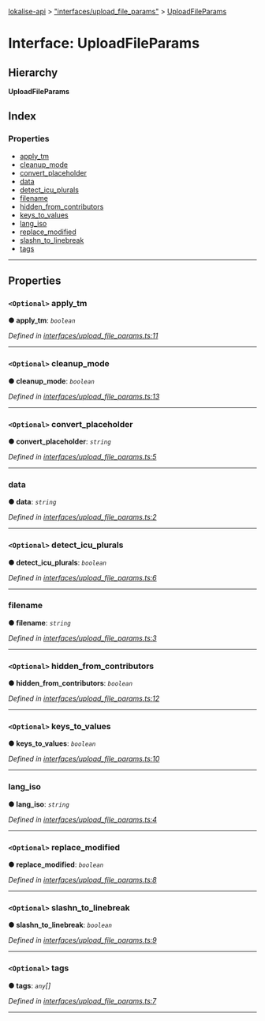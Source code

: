 [lokalise-api](../README.md) > ["interfaces/upload_file_params"](../modules/_interfaces_upload_file_params_.md) > [UploadFileParams](../interfaces/_interfaces_upload_file_params_.uploadfileparams.md)

# Interface: UploadFileParams

## Hierarchy

**UploadFileParams**

## Index

### Properties

* [apply_tm](_interfaces_upload_file_params_.uploadfileparams.md#apply_tm)
* [cleanup_mode](_interfaces_upload_file_params_.uploadfileparams.md#cleanup_mode)
* [convert_placeholder](_interfaces_upload_file_params_.uploadfileparams.md#convert_placeholder)
* [data](_interfaces_upload_file_params_.uploadfileparams.md#data)
* [detect_icu_plurals](_interfaces_upload_file_params_.uploadfileparams.md#detect_icu_plurals)
* [filename](_interfaces_upload_file_params_.uploadfileparams.md#filename)
* [hidden_from_contributors](_interfaces_upload_file_params_.uploadfileparams.md#hidden_from_contributors)
* [keys_to_values](_interfaces_upload_file_params_.uploadfileparams.md#keys_to_values)
* [lang_iso](_interfaces_upload_file_params_.uploadfileparams.md#lang_iso)
* [replace_modified](_interfaces_upload_file_params_.uploadfileparams.md#replace_modified)
* [slashn_to_linebreak](_interfaces_upload_file_params_.uploadfileparams.md#slashn_to_linebreak)
* [tags](_interfaces_upload_file_params_.uploadfileparams.md#tags)

---

## Properties

<a id="apply_tm"></a>

### `<Optional>` apply_tm

**● apply_tm**: *`boolean`*

*Defined in [interfaces/upload_file_params.ts:11](https://github.com/lokalise/node-lokalise-api/blob/0885602/src/interfaces/upload_file_params.ts#L11)*

___
<a id="cleanup_mode"></a>

### `<Optional>` cleanup_mode

**● cleanup_mode**: *`boolean`*

*Defined in [interfaces/upload_file_params.ts:13](https://github.com/lokalise/node-lokalise-api/blob/0885602/src/interfaces/upload_file_params.ts#L13)*

___
<a id="convert_placeholder"></a>

### `<Optional>` convert_placeholder

**● convert_placeholder**: *`string`*

*Defined in [interfaces/upload_file_params.ts:5](https://github.com/lokalise/node-lokalise-api/blob/0885602/src/interfaces/upload_file_params.ts#L5)*

___
<a id="data"></a>

###  data

**● data**: *`string`*

*Defined in [interfaces/upload_file_params.ts:2](https://github.com/lokalise/node-lokalise-api/blob/0885602/src/interfaces/upload_file_params.ts#L2)*

___
<a id="detect_icu_plurals"></a>

### `<Optional>` detect_icu_plurals

**● detect_icu_plurals**: *`boolean`*

*Defined in [interfaces/upload_file_params.ts:6](https://github.com/lokalise/node-lokalise-api/blob/0885602/src/interfaces/upload_file_params.ts#L6)*

___
<a id="filename"></a>

###  filename

**● filename**: *`string`*

*Defined in [interfaces/upload_file_params.ts:3](https://github.com/lokalise/node-lokalise-api/blob/0885602/src/interfaces/upload_file_params.ts#L3)*

___
<a id="hidden_from_contributors"></a>

### `<Optional>` hidden_from_contributors

**● hidden_from_contributors**: *`boolean`*

*Defined in [interfaces/upload_file_params.ts:12](https://github.com/lokalise/node-lokalise-api/blob/0885602/src/interfaces/upload_file_params.ts#L12)*

___
<a id="keys_to_values"></a>

### `<Optional>` keys_to_values

**● keys_to_values**: *`boolean`*

*Defined in [interfaces/upload_file_params.ts:10](https://github.com/lokalise/node-lokalise-api/blob/0885602/src/interfaces/upload_file_params.ts#L10)*

___
<a id="lang_iso"></a>

###  lang_iso

**● lang_iso**: *`string`*

*Defined in [interfaces/upload_file_params.ts:4](https://github.com/lokalise/node-lokalise-api/blob/0885602/src/interfaces/upload_file_params.ts#L4)*

___
<a id="replace_modified"></a>

### `<Optional>` replace_modified

**● replace_modified**: *`boolean`*

*Defined in [interfaces/upload_file_params.ts:8](https://github.com/lokalise/node-lokalise-api/blob/0885602/src/interfaces/upload_file_params.ts#L8)*

___
<a id="slashn_to_linebreak"></a>

### `<Optional>` slashn_to_linebreak

**● slashn_to_linebreak**: *`boolean`*

*Defined in [interfaces/upload_file_params.ts:9](https://github.com/lokalise/node-lokalise-api/blob/0885602/src/interfaces/upload_file_params.ts#L9)*

___
<a id="tags"></a>

### `<Optional>` tags

**● tags**: *`any`[]*

*Defined in [interfaces/upload_file_params.ts:7](https://github.com/lokalise/node-lokalise-api/blob/0885602/src/interfaces/upload_file_params.ts#L7)*

___

